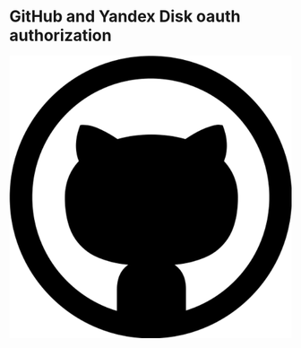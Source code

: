 # GitHub and Yandex Disk oauth authorization
![GitHubLogo](./GitHubAndYandexDiskAuthorization/SystemFiles/Assets.xcassets/GitHubLogo.imageset/GitHubLogo.png)
